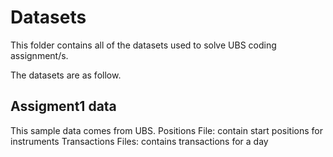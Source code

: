 # Datasets

This folder contains all of the datasets used to solve UBS coding assignment/s.


The datasets are as follow.

## Assigment1 data

This sample data comes from UBS. 
Positions File: contain start positions for instruments
Transactions Files: contains transactions for a day